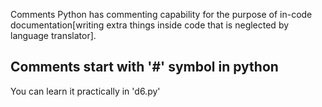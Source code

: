 Comments
Python has commenting capability for the purpose of in-code documentation[writing extra things inside code that is neglected by language translator].

Comments start with  '#' symbol in python
---------------------------------------------------------
You can learn it practically in 'd6.py'